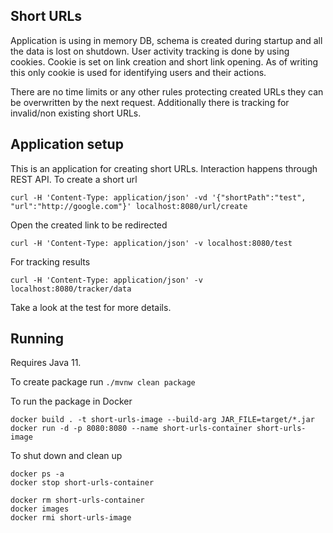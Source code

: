 ## Short URLs
Application is using in memory DB, schema is created during startup and all the data is lost on shutdown.
User activity tracking is done by using cookies. Cookie is set on link creation and short link opening.
As of writing this only cookie is used for identifying users and their actions.</p>

There are no time limits or any other rules protecting created URLs they can be overwritten by the next request.
Additionally there is tracking for invalid/non existing short URLs. 

## Application setup
This is an application for creating short URLs. Interaction happens through REST API. 
To create a short url
````
curl -H 'Content-Type: application/json' -vd '{"shortPath":"test", "url":"http://google.com"}' localhost:8080/url/create
````
Open the created link to be redirected 
````
curl -H 'Content-Type: application/json' -v localhost:8080/test
````
For tracking results
````
curl -H 'Content-Type: application/json' -v localhost:8080/tracker/data
````
Take a look at the test for more details.


## Running
Requires Java 11.

To create package run `./mvnw clean package`

To run the package in Docker 
````
docker build . -t short-urls-image --build-arg JAR_FILE=target/*.jar
docker run -d -p 8080:8080 --name short-urls-container short-urls-image
````

To shut down and clean up
````
docker ps -a
docker stop short-urls-container

docker rm short-urls-container
docker images
docker rmi short-urls-image
````

